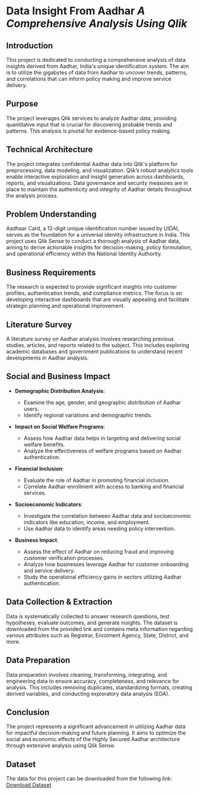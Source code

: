 # Data Insight From Aadhar *A Comprehensive Analysis Using Qlik*

## Introduction
This project is dedicated to conducting a comprehensive analysis of data insights derived from Aadhar, India's unique identification system. The aim is to utilize the gigabytes of data from Aadhar to uncover trends, patterns, and correlations that can inform policy making and improve service delivery.

## Purpose
The project leverages Qlik services to analyze Aadhar data, providing quantitative input that is crucial for discovering probable trends and patterns. This analysis is pivotal for evidence-based policy making.

## Technical Architecture
The project integrates confidential Aadhar data into Qlik's platform for preprocessing, data modeling, and visualization. Qlik’s robust analytics tools enable interactive exploration and insight generation across dashboards, reports, and visualizations. Data governance and security measures are in place to maintain the authenticity and integrity of Aadhar details throughout the analysis process.

## Problem Understanding
Aadhaar Card, a 12-digit unique identification number issued by UIDAI, serves as the foundation for a universal identity infrastructure in India. This project uses Qlik Sense to conduct a thorough analysis of Aadhar data, aiming to derive actionable insights for decision-making, policy formulation, and operational efficiency within the National Identity Authority.

## Business Requirements
The research is expected to provide significant insights into customer profiles, authentication trends, and compliance metrics. The focus is on developing interactive dashboards that are visually appealing and facilitate strategic planning and operational improvement.

## Literature Survey
A literature survey on Aadhar analysis involves researching previous studies, articles, and reports related to the subject. This includes exploring academic databases and government publications to understand recent developments in Aadhar analysis.

## Social and Business Impact

- **Demographic Distribution Analysis**:
  - Examine the age, gender, and geographic distribution of Aadhar users.
  - Identify regional variations and demographic trends.

- **Impact on Social Welfare Programs**:
  - Assess how Aadhar data helps in targeting and delivering social welfare benefits.
  - Analyze the effectiveness of welfare programs based on Aadhar authentication.

- **Financial Inclusion**:
  - Evaluate the role of Aadhar in promoting financial inclusion.
  - Correlate Aadhar enrollment with access to banking and financial services.

- **Socioeconomic Indicators**:
  - Investigate the correlation between Aadhar data and socioeconomic indicators like education, income, and employment.
  - Use Aadhar data to identify areas needing policy intervention.

- **Business Impact**:
  - Assess the effect of Aadhar on reducing fraud and improving customer verification processes.
  - Analyze how businesses leverage Aadhar for customer onboarding and service delivery.
  - Study the operational efficiency gains in sectors utilizing Aadhar authentication.

## Data Collection & Extraction
Data is systematically collected to answer research questions, test hypotheses, evaluate outcomes, and generate insights. The dataset is downloaded from the provided link and contains meta information regarding various attributes such as Registrar, Enrolment Agency, State, District, and more.

## Data Preparation
Data preparation involves cleaning, transforming, integrating, and engineering data to ensure accuracy, completeness, and relevance for analysis. This includes removing duplicates, standardizing formats, creating derived variables, and conducting exploratory data analysis (EDA).

## Conclusion
The project represents a significant advancement in utilizing Aadhar data for impactful decision-making and future planning. It aims to optimize the social and economic effects of the Highly Secured Aadhar architecture through extensive analysis using Qlik Sense.

## Dataset
The data for this project can be downloaded from the following link:  
[Download Dataset](https://drive.google.com/file/d/1Umb7QTOxgTZUyCXoCIniM3DHmIejKzFV/view?usp=sharing)
